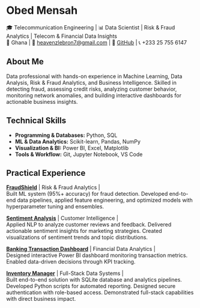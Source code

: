 # Obed Mensah  
🎓 Telecommunication Engineering | 📊 Data Scientist | Risk & Fraud Analytics | Telecom & Financial Data Insights  
📍 Ghana | 📧 heavenzlebron7@gmail.com | 🔗 [GitHub](https://github.com/Omensah-15) | 📞 +233 25 755 6147

## About Me  
Data professional with hands-on experience in Machine Learning, Data Analysis, Risk & Fraud Analytics, and Business Intelligence. Skilled in detecting fraud, assessing credit risks, analyzing customer behavior, monitoring network anomalies, and building interactive dashboards for actionable business insights.


## Technical Skills  

- **Programming & Databases:** Python, SQL  
- **ML & Data Analytics:** Scikit-learn, Pandas, NumPy  
- **Visualization & BI:** Power BI, Excel, Matplotlib  
- **Tools & Workflow:** Git, Jupyter Notebook, VS Code  


## Practical Experience

[**FraudShield**](https://github.com/Omensah-15/FraudShield) | Risk & Fraud Analytics |                            
Built ML system (95%+ accuracy) for fraud detection. Developed end-to-end data pipelines, applied feature engineering, and optimized models with hyperparameter tuning and ensembles.

[**Sentiment Analysis**](https://github.com/Omensah-15/SentimentAnalysisofCustomerFeedback) | Customer Intelligence |             
Applied NLP to analyze customer reviews and feedback. Delivered actionable sentiment insights for marketing strategies. Created visualizations of sentiment trends and topic distributions.

[**Banking Transaction Dashboard**](https://github.com/Omensah-15/Bank_Transcaction_Insights) | Financial Data Analytics |             
Designed interactive Power BI dashboard monitoring transaction metrics. Enabled data-driven decisions through KPI tracking.

[**Inventory Manager**](https://github.com/Omensah-15/Inventory-Manager) | Full-Stack Data Systems |                         
Built end-to-end solution with SQLite database and analytics pipelines. Developed Python scripts for automated reporting. Designed secure authentication with role-based access. Demonstrated full-stack capabilities with direct business impact.
